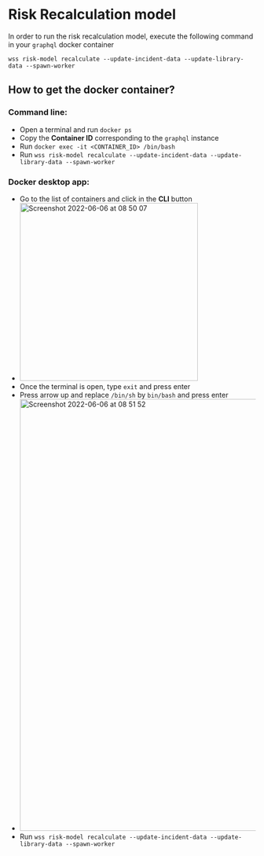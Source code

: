 # Risk Recalculation model

In order to run the risk recalculation model, execute the following command in
your `graphql` docker container

```
wss risk-model recalculate --update-incident-data --update-library-data --spawn-worker
```

## How to get the docker container?

### Command line:

- Open a terminal and run `docker ps`
- Copy the **Container ID** corresponding to the `graphql` instance
- Run `docker exec -it <CONTAINER_ID> /bin/bash`
- Run
  `wss risk-model recalculate --update-incident-data --update-library-data --spawn-worker`

### Docker desktop app:

- Go to the list of containers and click in the **CLI** button
- <img width="362" alt="Screenshot 2022-06-06 at 08 50 07" src="https://user-images.githubusercontent.com/88859702/172118751-89f0e604-e60b-44e5-932d-cc08878a6753.png">
- Once the terminal is open, type `exit` and press enter
- Press arrow up and replace `/bin/sh` by `bin/bash` and press enter
- <img width="879" alt="Screenshot 2022-06-06 at 08 51 52" src="https://user-images.githubusercontent.com/88859702/172119011-3d6ebc85-cb4a-40ed-901c-1b02dc59c7c2.png">
- Run
  `wss risk-model recalculate --update-incident-data --update-library-data --spawn-worker`

